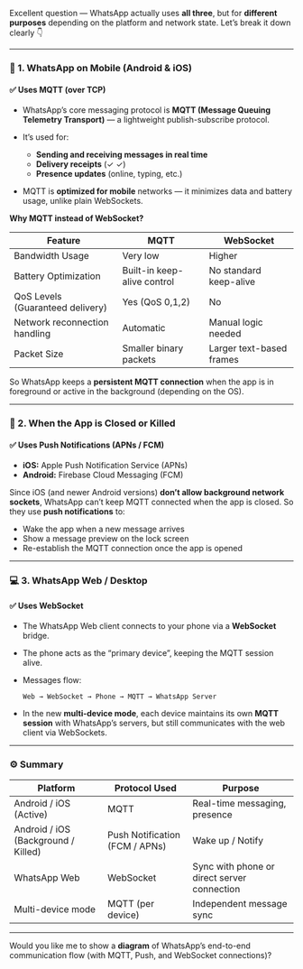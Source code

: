 Excellent question — WhatsApp actually uses **all three**, but for **different purposes** depending on the platform and network state. Let’s break it down clearly 👇

---

### 🧩 1. **WhatsApp on Mobile (Android & iOS)**

#### ✅ Uses **MQTT** (over TCP)

* WhatsApp’s core messaging protocol is **MQTT (Message Queuing Telemetry Transport)** — a lightweight publish-subscribe protocol.
* It’s used for:

  * **Sending and receiving messages in real time**
  * **Delivery receipts** (✓ ✓)
  * **Presence updates** (online, typing, etc.)
* MQTT is **optimized for mobile** networks — it minimizes data and battery usage, unlike plain WebSockets.

**Why MQTT instead of WebSocket?**

| Feature                          | MQTT                        | WebSocket                |
| -------------------------------- | --------------------------- | ------------------------ |
| Bandwidth Usage                  | Very low                    | Higher                   |
| Battery Optimization             | Built-in keep-alive control | No standard keep-alive   |
| QoS Levels (Guaranteed delivery) | Yes (QoS 0,1,2)             | No                       |
| Network reconnection handling    | Automatic                   | Manual logic needed      |
| Packet Size                      | Smaller binary packets      | Larger text-based frames |

So WhatsApp keeps a **persistent MQTT connection** when the app is in foreground or active in the background (depending on the OS).

---

### 📱 2. **When the App is Closed or Killed**

#### ✅ Uses **Push Notifications (APNs / FCM)**

* **iOS:** Apple Push Notification Service (APNs)
* **Android:** Firebase Cloud Messaging (FCM)

Since iOS (and newer Android versions) **don’t allow background network sockets**, WhatsApp can’t keep MQTT connected when the app is closed.
So they use **push notifications** to:

* Wake the app when a new message arrives
* Show a message preview on the lock screen
* Re-establish the MQTT connection once the app is opened

---

### 💻 3. **WhatsApp Web / Desktop**

#### ✅ Uses **WebSocket**

* The WhatsApp Web client connects to your phone via a **WebSocket** bridge.
* The phone acts as the “primary device”, keeping the MQTT session alive.
* Messages flow:

  ```
  Web → WebSocket → Phone → MQTT → WhatsApp Server
  ```
* In the new **multi-device mode**, each device maintains its own **MQTT session** with WhatsApp’s servers, but still communicates with the web client via WebSockets.

---

### ⚙️ Summary

| Platform                            | Protocol Used                  | Purpose                                     |
| ----------------------------------- | ------------------------------ | ------------------------------------------- |
| Android / iOS (Active)              | MQTT                           | Real-time messaging, presence               |
| Android / iOS (Background / Killed) | Push Notification (FCM / APNs) | Wake up / Notify                            |
| WhatsApp Web                        | WebSocket                      | Sync with phone or direct server connection |
| Multi-device mode                   | MQTT (per device)              | Independent message sync                    |

---

Would you like me to show a **diagram** of WhatsApp’s end-to-end communication flow (with MQTT, Push, and WebSocket connections)?
